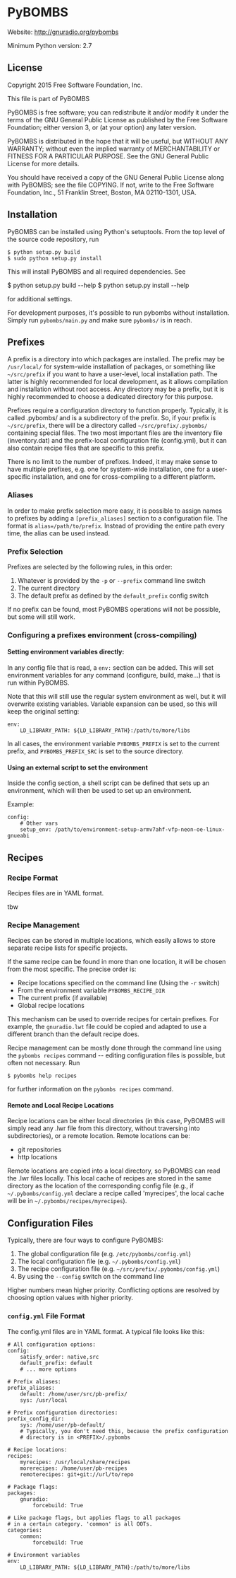 # PyBOMBS

Website: http://gnuradio.org/pybombs

Minimum Python version: 2.7

## License

Copyright 2015 Free Software Foundation, Inc.

This file is part of PyBOMBS

PyBOMBS is free software; you can redistribute it and/or modify
it under the terms of the GNU General Public License as published by
the Free Software Foundation; either version 3, or (at your option)
any later version.

PyBOMBS is distributed in the hope that it will be useful,
but WITHOUT ANY WARRANTY; without even the implied warranty of
MERCHANTABILITY or FITNESS FOR A PARTICULAR PURPOSE.  See the
GNU General Public License for more details.

You should have received a copy of the GNU General Public License
along with PyBOMBS; see the file COPYING.  If not, write to
the Free Software Foundation, Inc., 51 Franklin Street,
Boston, MA 02110-1301, USA.

## Installation

PyBOMBS can be installed using Python's setuptools. From the top
level of the source code repository, run

    $ python setup.py build
    $ sudo python setup.py install

This will install PyBOMBS and all required dependencies. See

   $ python setup.py build --help
   $ python setup.py install --help

for additional settings.

For development purposes, it's possible to run pybombs without
installation. Simply run `pybombs/main.py` and make sure `pybombs/`
is in reach.

## Prefixes

A prefix is a directory into which packages are installed.
The prefix may be `/usr/local/` for system-wide installation
of packages, or something like `~/src/prefix` if you want to
have a user-level, local installation path. The latter is
highly recommended for local development, as it allows
compilation and installation without root access.
Any directory may be a prefix, but it is highly recommended
to choose a dedicated directory for this purpose.

Prefixes require a configuration directory to function properly.
Typically, it is called .pybombs/ and is a subdirectory of the prefix.
So, if your prefix is `~/src/prefix`, there will be a directory called
`~/src/prefix/.pybombs/` containing special files. The two most important
files are the inventory file (inventory.dat) and the prefix-local
configuration file (config.yml), but it can also contain recipe files
that are specific to this prefix.

There is no limit to the number of prefixes. Indeed, it may make sense
to have multiple prefixes, e.g. one for system-wide installation, one for
a user-specific installation, and one for cross-compiling to a different
platform.

### Aliases

In order to make prefix selection more easy, it is possible to assign names
to prefixes by adding a `[prefix_aliases]` section to a configuration file.
The format is `alias=/path/to/prefix`. Instead of providing the entire path
every time, the alias can be used instead.

### Prefix Selection

Prefixes are selected by the following rules, in this order:

1. Whatever is provided by the `-p` or `--prefix` command line switch
2. The current directory
3. The default prefix as defined by the `default_prefix` config switch

If no prefix can be found, most PyBOMBS operations will not be possible,
but some will still work.

### Configuring a prefixes environment (cross-compiling)

#### Setting environment variables directly:

In any config file that is read, a `env:` section can be added. This
will set environment variables for any command  (configure, build, make...)
that is run within PyBOMBS.

Note that this will still use the regular system environment as well, but
it will overwrite existing variables. Variable expansion can be used, so
this will keep the original setting:

```{.yml}
env:
    LD_LIBRARY_PATH: ${LD_LIBRARY_PATH}:/path/to/more/libs
```

In all cases, the environment variable `PYBOMBS_PREFIX` is set to the
current prefix, and `PYBOMBS_PREFIX_SRC` is set to the source directory.

#### Using an external script to set the environment

Inside the config section, a shell script can be defined that sets up an
environment, which will then be used to set up an environment.

Example:

```{.yml}
config:
    # Other vars
    setup_env: /path/to/environment-setup-armv7ahf-vfp-neon-oe-linux-gnueabi
```

## Recipes

### Recipe Format

Recipes files are in YAML format.

tbw

### Recipe Management

Recipes can be stored in multiple locations, which easily allows to store
separate recipe lists for specific projects.

If the same recipe can be found in more than one location, it will be
chosen from the most specific. The precise order is:
- Recipe locations specified on the command line (Using the `-r` switch)
- From the environment variable `PYBOMBS_RECIPE_DIR`
- The current prefix (if available)
- Global recipe locations

This mechanism can be used to override recipes for certain prefixes. For
example, the `gnuradio.lwt` file could be copied and adapted to use a
different branch than the default recipe does.

Recipe management can be mostly done through the command line using
the `pybombs recipes` command -- editing configuration files is possible,
but often not necessary. Run

    $ pybombs help recipes

for further information on the `pybombs recipes` command.

#### Remote and Local Recipe Locations

Recipe locations can be either local directories (in this case, PyBOMBS will
simply read any .lwr file from this directory, without traversing into
subdirectories), or a remote location.
Remote locations can be:
- git repositories
- http locations

Remote locations are copied into a local directory, so PyBOMBS can read the .lwr
files locally. This local cache of recipes are stored in the same directory
as the location of the corresponding config file (e.g., if `~/.pybombs/config.yml`
declare a recipe called 'myrecipes', the local cache will be in
`~/.pybombs/recipes/myrecipes`).

## Configuration Files

Typically, there are four ways to configure PyBOMBS:

1. The global configuration file (e.g. `/etc/pybombs/config.yml`)
2. The local configuration file (e.g. `~/.pybombs/config.yml`)
3. The recipe configuration file (e.g. `~/src/prefix/.pybombs/config.yml`)
4. By using the `--config` switch on the command line

Higher numbers mean higher priority. Conflicting options are resolved by
choosing option values with higher priority.

### `config.yml` File Format

The config.yml files are in YAML format. A typical file looks like this:

```{.yml}
# All configuration options:
config:
	satisfy_order: native,src
	default_prefix: default
	# ... more options

# Prefix aliases:
prefix_aliases:
	default: /home/user/src/pb-prefix/
	sys: /usr/local

# Prefix configuration directories:
prefix_config_dir:
	sys: /home/user/pb-default/
	# Typically, you don't need this, because the prefix configuration
	# directory is in <PREFIX>/.pybombs

# Recipe locations:
recipes:
	myrecipes: /usr/local/share/recipes
	morerecipes: /home/user/pb-recipes
	remoterecipes: git+git://url/to/repo

# Package flags:
packages:
	gnuradio:
		forcebuild: True

# Like package flags, but applies flags to all packages
# in a certain category. 'common' is all OOTs.
categories:
	common:
		forcebuild: True

# Environment variables
env:
	LD_LIBRARY_PATH: ${LD_LIBRARY_PATH}:/path/to/more/libs
```

